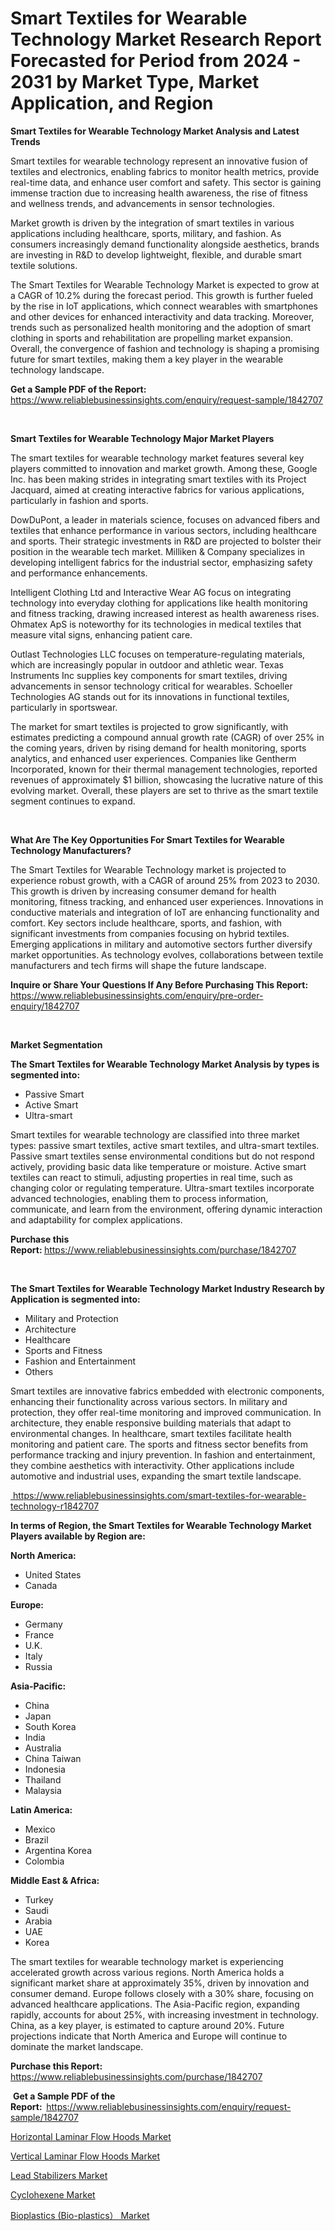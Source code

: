 <p><h1>Smart Textiles for Wearable Technology Market Research Report Forecasted for Period from 2024 -  2031 by Market Type, Market Application, and Region</h1></p><p><strong>Smart Textiles for Wearable Technology Market Analysis and Latest Trends</strong></p>
<p><p>Smart textiles for wearable technology represent an innovative fusion of textiles and electronics, enabling fabrics to monitor health metrics, provide real-time data, and enhance user comfort and safety. This sector is gaining immense traction due to increasing health awareness, the rise of fitness and wellness trends, and advancements in sensor technologies.</p><p>Market growth is driven by the integration of smart textiles in various applications including healthcare, sports, military, and fashion. As consumers increasingly demand functionality alongside aesthetics, brands are investing in R&D to develop lightweight, flexible, and durable smart textile solutions.</p><p>The Smart Textiles for Wearable Technology Market is expected to grow at a CAGR of 10.2% during the forecast period. This growth is further fueled by the rise in IoT applications, which connect wearables with smartphones and other devices for enhanced interactivity and data tracking. Moreover, trends such as personalized health monitoring and the adoption of smart clothing in sports and rehabilitation are propelling market expansion. Overall, the convergence of fashion and technology is shaping a promising future for smart textiles, making them a key player in the wearable technology landscape.</p></p>
<p><strong>Get a Sample PDF of the Report:&nbsp;</strong> <a href="https://www.reliablebusinessinsights.com/enquiry/request-sample/1842707?utm_campaign=96&utm_medium=2&utm_source=Github&utm_content=ia&utm_term=16102024&utm_id=smart-textiles-for-wearable-technology">https://www.reliablebusinessinsights.com/enquiry/request-sample/1842707</a></p>
<p>&nbsp;</p>
<p><strong>Smart Textiles for Wearable Technology Major Market Players</strong></p>
<p><p>The smart textiles for wearable technology market features several key players committed to innovation and market growth. Among these, Google Inc. has been making strides in integrating smart textiles with its Project Jacquard, aimed at creating interactive fabrics for various applications, particularly in fashion and sports.</p><p>DowDuPont, a leader in materials science, focuses on advanced fibers and textiles that enhance performance in various sectors, including healthcare and sports. Their strategic investments in R&D are projected to bolster their position in the wearable tech market. Milliken & Company specializes in developing intelligent fabrics for the industrial sector, emphasizing safety and performance enhancements.</p><p>Intelligent Clothing Ltd and Interactive Wear AG focus on integrating technology into everyday clothing for applications like health monitoring and fitness tracking, drawing increased interest as health awareness rises. Ohmatex ApS is noteworthy for its technologies in medical textiles that measure vital signs, enhancing patient care.</p><p>Outlast Technologies LLC focuses on temperature-regulating materials, which are increasingly popular in outdoor and athletic wear. Texas Instruments Inc supplies key components for smart textiles, driving advancements in sensor technology critical for wearables. Schoeller Technologies AG stands out for its innovations in functional textiles, particularly in sportswear.</p><p>The market for smart textiles is projected to grow significantly, with estimates predicting a compound annual growth rate (CAGR) of over 25% in the coming years, driven by rising demand for health monitoring, sports analytics, and enhanced user experiences. Companies like Gentherm Incorporated, known for their thermal management technologies, reported revenues of approximately $1 billion, showcasing the lucrative nature of this evolving market. Overall, these players are set to thrive as the smart textile segment continues to expand.</p></p>
<p>&nbsp;</p>
<p><strong>What Are The Key Opportunities For Smart Textiles for Wearable Technology Manufacturers?</strong></p>
<p><p>The Smart Textiles for Wearable Technology market is projected to experience robust growth, with a CAGR of around 25% from 2023 to 2030. This growth is driven by increasing consumer demand for health monitoring, fitness tracking, and enhanced user experiences. Innovations in conductive materials and integration of IoT are enhancing functionality and comfort. Key sectors include healthcare, sports, and fashion, with significant investments from companies focusing on hybrid textiles. Emerging applications in military and automotive sectors further diversify market opportunities. As technology evolves, collaborations between textile manufacturers and tech firms will shape the future landscape.</p></p>
<p><strong>Inquire or Share Your Questions If Any Before Purchasing This Report:</strong> <a href="https://www.reliablebusinessinsights.com/enquiry/pre-order-enquiry/1842707?utm_campaign=96&utm_medium=2&utm_source=Github&utm_content=ia&utm_term=16102024&utm_id=smart-textiles-for-wearable-technology">https://www.reliablebusinessinsights.com/enquiry/pre-order-enquiry/1842707</a></p>
<p>&nbsp;</p>
<p><strong>Market Segmentation</strong></p>
<p><strong>The Smart Textiles for Wearable Technology Market Analysis by types is segmented into:</strong></p>
<p><ul><li>Passive Smart</li><li>Active Smart</li><li>Ultra-smart</li></ul></p>
<p><p>Smart textiles for wearable technology are classified into three market types: passive smart textiles, active smart textiles, and ultra-smart textiles. Passive smart textiles sense environmental conditions but do not respond actively, providing basic data like temperature or moisture. Active smart textiles can react to stimuli, adjusting properties in real time, such as changing color or regulating temperature. Ultra-smart textiles incorporate advanced technologies, enabling them to process information, communicate, and learn from the environment, offering dynamic interaction and adaptability for complex applications.</p></p>
<p><strong>Purchase this Report:&nbsp;</strong><a href="https://www.reliablebusinessinsights.com/purchase/1842707?utm_campaign=96&utm_medium=2&utm_source=Github&utm_content=ia&utm_term=16102024&utm_id=smart-textiles-for-wearable-technology">https://www.reliablebusinessinsights.com/purchase/1842707</a></p>
<p>&nbsp;</p>
<p><strong>The Smart Textiles for Wearable Technology Market Industry Research by Application is segmented into:</strong></p>
<p><ul><li>Military and Protection</li><li>Architecture</li><li>Healthcare</li><li>Sports and Fitness</li><li>Fashion and Entertainment</li><li>Others</li></ul></p>
<p><p>Smart textiles are innovative fabrics embedded with electronic components, enhancing their functionality across various sectors. In military and protection, they offer real-time monitoring and improved communication. In architecture, they enable responsive building materials that adapt to environmental changes. In healthcare, smart textiles facilitate health monitoring and patient care. The sports and fitness sector benefits from performance tracking and injury prevention. In fashion and entertainment, they combine aesthetics with interactivity. Other applications include automotive and industrial uses, expanding the smart textile landscape.</p></p>
<p><a href="https://www.reliablebusinessinsights.com/smart-textiles-for-wearable-technology-r1842707?utm_campaign=96&utm_medium=2&utm_source=Github&utm_content=ia&utm_term=16102024&utm_id=smart-textiles-for-wearable-technology">&nbsp;https://www.reliablebusinessinsights.com/smart-textiles-for-wearable-technology-r1842707</a></p>
<p><strong>In terms of Region, the Smart Textiles for Wearable Technology Market Players available by Region are:</strong></p>
<p>
    <p> <strong> North America: </strong>
        <ul>
            <li>United States</li>
            <li>Canada</li>
        </ul>
        </p> 
    <p> <strong> Europe: </strong>
        <ul>
            <li>Germany</li>
            <li>France</li>
            <li>U.K.</li>
            <li>Italy</li>
            <li>Russia</li>
        </ul>
        </p> 
    <p> <strong> Asia-Pacific: </strong>
        <ul>
            <li>China</li>
            <li>Japan</li>
            <li>South Korea</li>
            <li>India</li>
            <li>Australia</li>
            <li>China Taiwan</li>
            <li>Indonesia</li>
            <li>Thailand</li>
            <li>Malaysia</li>
        </ul>
        </p> 
    <p> <strong> Latin America: </strong>
        <ul>
            <li>Mexico</li>
            <li>Brazil</li>
            <li>Argentina Korea</li>
            <li>Colombia</li>
        </ul>
        </p> 
    <p> <strong> Middle East & Africa: </strong>
        <ul>
            <li>Turkey</li>
            <li>Saudi</li>
            <li>Arabia</li>
            <li>UAE</li>
            <li>Korea</li>
        </ul>
    </p>
    </p>
<p><p>The smart textiles for wearable technology market is experiencing accelerated growth across various regions. North America holds a significant market share at approximately 35%, driven by innovation and consumer demand. Europe follows closely with a 30% share, focusing on advanced healthcare applications. The Asia-Pacific region, expanding rapidly, accounts for about 25%, with increasing investment in technology. China, as a key player, is estimated to capture around 20%. Future projections indicate that North America and Europe will continue to dominate the market landscape.</p></p>
<p><strong>Purchase this Report: </strong><a href="https://www.reliablebusinessinsights.com/purchase/1842707?utm_campaign=96&utm_medium=2&utm_source=Github&utm_content=ia&utm_term=16102024&utm_id=smart-textiles-for-wearable-technology">https://www.reliablebusinessinsights.com/purchase/1842707</a></p>
<p>&nbsp;<strong>Get a Sample PDF of the Report:&nbsp;&nbsp;</strong><a href="https://www.reliablebusinessinsights.com/enquiry/request-sample/1842707?utm_campaign=96&utm_medium=2&utm_source=Github&utm_content=ia&utm_term=16102024&utm_id=smart-textiles-for-wearable-technology">https://www.reliablebusinessinsights.com/enquiry/request-sample/1842707</a></p>
<p><strong></strong></p>
<p><p><a href="https://issuu.com/reportprime-2/docs/horizontal-laminar-flow-hoods-marke_d59cd3eb2efbcd?utm_campaign=96&utm_medium=2&utm_source=Github&utm_content=ia&utm_term=16102024&utm_id=smart-textiles-for-wearable-technology">Horizontal Laminar Flow Hoods Market</a></p><p><a href="https://issuu.com/reportprime-2/docs/vertical-laminar-flow-hoods-market-_f7046adbdabb74?utm_campaign=96&utm_medium=2&utm_source=Github&utm_content=ia&utm_term=16102024&utm_id=smart-textiles-for-wearable-technology">Vertical Laminar Flow Hoods Market</a></p><p><a href="https://www.linkedin.com/pulse/evolution-lead-stabilizers-market-key-shifts-from-2024-vqkve?utm_campaign=96&utm_medium=2&utm_source=Github&utm_content=ia&utm_term=16102024&utm_id=smart-textiles-for-wearable-technology">Lead Stabilizers Market</a></p><p><a href="https://www.linkedin.com/pulse/cyclohexene-market-drivers-challenges-forecast-2024-2031-3frce?utm_campaign=96&utm_medium=2&utm_source=Github&utm_content=ia&utm_term=16102024&utm_id=smart-textiles-for-wearable-technology">Cyclohexene Market</a></p><p><a href="https://github.com/ChristianClark406/Market-Research-Report-List-1/blob/main/bioplastics-bio-plastics-market.md?utm_campaign=96&utm_medium=2&utm_source=Github&utm_content=ia&utm_term=16102024&utm_id=smart-textiles-for-wearable-technology">Bioplastics (Bio-plastics） Market</a></p></p>